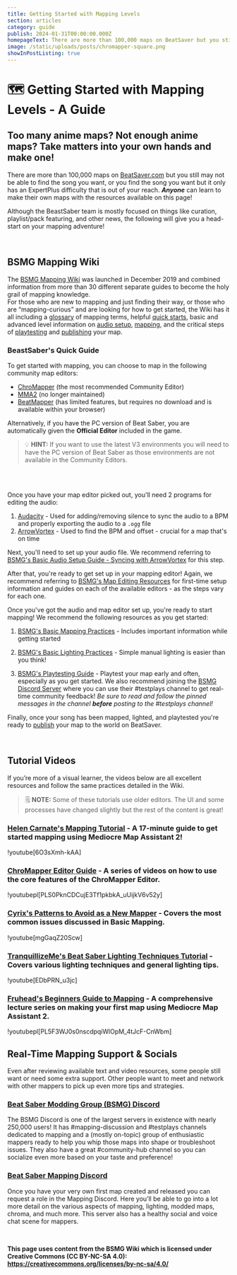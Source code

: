 ```yaml
---
title: Getting Started with Mapping Levels
section: articles
category: guide
publish: 2024-01-31T00:00:00.000Z
homepageText: There are more than 100,000 maps on BeatSaver but you still may not be able to find the song you want. Anyone can learn to make their own maps with the resources available on this page!
image: /static/uploads/posts/chromapper-square.png
showInPostListing: true
---
```


# 🗺️ Getting Started with Mapping Levels - A Guide

## Too many anime maps? Not enough anime maps? Take matters into your own hands and make one!

There are more than 100,000 maps on [BeatSaver.com](https://beatsaver.com) but you still may not be able to find the song you want, or you find the song you want but it only has an ExpertPlus difficulty that is out of your reach. **_Anyone_** can learn to make their own maps with the resources available on this page!

Although the BeastSaber team is mostly focused on things like curation, playlist/pack featuring, and other news, the following will give you a head-start on your mapping adventure!

<br />

## BSMG Mapping Wiki 

The [BSMG Mapping Wiki](https://bsmg.wiki/mapping/) was launched in December 2019 and combined information from more than 30 different separate guides to become the holy grail of mapping knowledge.
\
For those who are new to mapping and just finding their way, or those who are “mapping-curious” and are looking for how to get started, the Wiki has it all including a [glossary](https://bsmg.wiki/mapping/glossary.html) of mapping terms, helpful [quick starts](https://bsmg.wiki/mapping/#mapping-quick-start), basic and advanced level information on [audio setup](https://bsmg.wiki/mapping/#audio-editing-resources), [mapping](https://bsmg.wiki/mapping/#mapping-practices), and the critical steps of [playtesting](https://bsmg.wiki/mapping/#playtesting) and [publishing](https://bsmg.wiki/mapping/#publishing-songs) your map.

### BeastSaber's Quick Guide

To get started with mapping, you can choose to map in the following community map editors:

- [ChroMapper](https://cm.topc.at/dl) (the most recommended Community Editor)
- [MMA2](https://git.bsmg.dev/Top_Cat/MediocreMapAssistant2/releases/tag/4.8.4) (no longer maintained)
- [BeatMapper](https://beatmapper.app/) (has limited features, but requires no download and is available within your browser)

Alternatively, if you have the PC version of Beat Saber, you are automatically given the **Official Editor** included in the game.

> 💡 **HINT:** If you want to use the latest V3 environments you will need to have the PC version of Beat Saber as those environments are not available in the Community Editors.

<br />

<br />

Once you have your map editor picked out, you'll need 2 programs for editing the audio:

1. [Audacity](https://www.audacityteam.org/) - Used for adding/removing silence to sync the audio to a BPM and properly exporting the audio to a `.ogg` file
2. [ArrowVortex](https://arrowvortex.ddrnl.com/) - Used to find the BPM and offset - crucial for a map that's on time

Next, you'll need to set up your audio file. We recommend referring to [BSMG's Basic Audio Setup Guide - Syncing with ArrowVortex](https://bsmg.wiki/mapping/basic-audio.html#sync-using-arrow-vortex) for this step.

After that, you're ready to get set up in your mapping editor! Again, we recommend referring to [BSMG's Map Editing Resources](https://bsmg.wiki/mapping/#map-editing-resources) for first-time setup information and guides on each of the available editors - as the steps vary for each one.

Once you've got the audio and map editor set up, you're ready to start mapping! We recommend the following resources as you get started:

1. [BSMG's Basic Mapping Practices](https://bsmg.wiki/mapping/basic-mapping.html) - Includes important information while getting started

2. [BSMG's Basic Lighting Practices](https://bsmg.wiki/mapping/basic-lighting.html) - Simple manual lighting is easier than you think!

3. [BSMG's Playtesting Guide](https://bsmg.wiki/mapping/#playtesting) - Playtest your map early and often, especially as you get started. We also recommend joining the [BSMG Discord Server](https://discord.gg/beatsabermods) where you can use their #testplays channel to get real-time community feedback! *Be sure to read and follow the pinned messages in the channel **before** posting to the #testplays channel!*

Finally, once your song has been mapped, lighted, and playtested you're ready to [publish](https://bsmg.wiki/mapping/#publishing-songs) your map to the world on BeatSaver.

<br />

## Tutorial Videos

If you’re more of a visual learner, the videos below are all excellent resources and follow the same practices detailed in the Wiki. 

> 🗒️ **NOTE:** Some of these tutorials use older editors. The UI and some processes have changed slightly but the rest of the content is great!

### [Helen Carnate's Mapping Tutorial](https://www.youtube.com/watch?v=6O3sXmh-kAA) - A 17-minute guide to get started mapping using Mediocre Map Assistant 2!

!youtube[6O3sXmh-kAA]

### [ChroMapper Editor Guide](https://youtube.com/playlist?list=PLS0PknCDCujE3Tf1pkbkA_uUijkV6v52y) - A series of videos on how to use the core features of the ChroMapper Editor.

!youtubepl[PLS0PknCDCujE3Tf1pkbkA_uUijkV6v52y]

### [Cyrix's Patterns to Avoid as a New Mapper](https://www.youtube.com/watch?v=mgGaqZ20Scw) - Covers the most common issues discussed in Basic Mapping.

!youtube[mgGaqZ20Scw]

### [TranquillizeMe's Beat Saber Lighting Techniques Tutorial](https://www.youtube.com/watch?v=EDbPRN_u3jc) - Covers various lighting techniques and general lighting tips.

!youtube[EDbPRN_u3jc]

### [Fruhead's Beginners Guide to Mapping](https://www.youtube.com/playlist?list=PL5F3WJ0s0nscdpqiWlOpM_4tJcF-CnWbm) - A comprehensive lecture series on making your first map using Mediocre Map Assistant 2.

!youtubepl[PL5F3WJ0s0nscdpqiWlOpM_4tJcF-CnWbm]

## Real-Time Mapping Support & Socials

Even after reviewing available text and video resources, some people still want or need some extra support. Other people want to meet and network with other mappers to pick up even more tips and strategies.

### [Beat Saber Modding Group (BSMG) Discord](https://discord.gg/beatsabermods)

The BSMG Discord is one of the largest servers in existence with nearly 250,000 users! It has #mapping-discussion and #testplays channels dedicated to mapping and a (mostly on-topic) group of enthusiastic mappers ready to help you whip those maps into shape or troubleshoot issues. They also have a great #community-hub channel so you can socialize even more based on your taste and preference!

### [Beat Saber Mapping Discord](https://discord.gg/ArT4BTQ)

Once you have your very own first map created and released you can request a role in the Mapping Discord. Here you’ll be able to go into a lot more detail on the various aspects of mapping, lighting, modded maps, chroma, and much more. This server also has a healthy social and voice chat scene for mappers.

<br />

**This page uses content from the BSMG Wiki which is licensed under Creative Commons (CC BY-NC-SA 4.0): https://creativecommons.org/licenses/by-nc-sa/4.0/**
